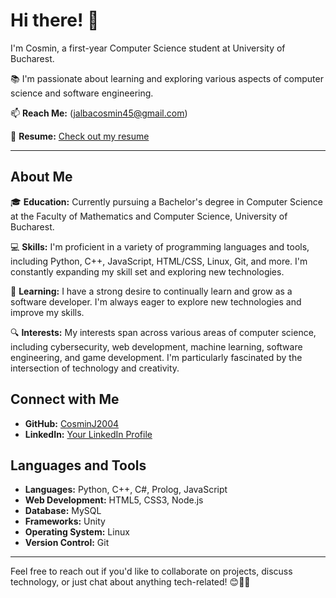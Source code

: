 # Hi there! 👋

I'm Cosmin, a first-year Computer Science student at University of Bucharest. 

📚 I'm passionate about learning and exploring various aspects of computer science and software engineering.

📫 **Reach Me:** (jalbacosmin45@gmail.com)

📄 **Resume:** [Check out my resume]((https://github.com/CosminJ2004/Site_-personal))

---

## About Me

🎓 **Education:** Currently pursuing a Bachelor's degree in Computer Science at the Faculty of Mathematics and Computer Science, University of Bucharest.

💻 **Skills:** I'm proficient in a variety of programming languages and tools, including Python, C++, JavaScript, HTML/CSS, Linux, Git, and more. I'm constantly expanding my skill set and exploring new technologies.

🌱 **Learning:** I have a strong desire to continually learn and grow as a software developer. I'm always eager to explore new technologies and improve my skills.

🔍 **Interests:** My interests span across various areas of computer science, including cybersecurity, web development, machine learning, software engineering, and game development. I'm particularly fascinated by the intersection of technology and creativity.

## Connect with Me

- **GitHub:** [CosminJ2004](https://github.com/CosminJ2004)
- **LinkedIn:** [Your LinkedIn Profile](https://www.linkedin.com/in/jalba-cosmin-4595372a7)

## Languages and Tools

- **Languages:** Python, C++, C#, Prolog, JavaScript
- **Web Development:** HTML5, CSS3, Node.js
- **Database:** MySQL
- **Frameworks:** Unity
- **Operating System:** Linux
- **Version Control:** Git

---

Feel free to reach out if you'd like to collaborate on projects, discuss technology, or just chat about anything tech-related! 😊🚀🔥


